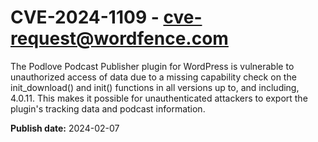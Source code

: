 # CVE-2024-1109 - cve-request@wordfence.com

The Podlove Podcast Publisher plugin for WordPress is vulnerable to unauthorized access of data due to a missing capability check on the init_download() and init() functions in all versions up to, and including, 4.0.11. This makes it possible for unauthenticated attackers to export the plugin's tracking data and podcast information.

**Publish date:** 2024-02-07
